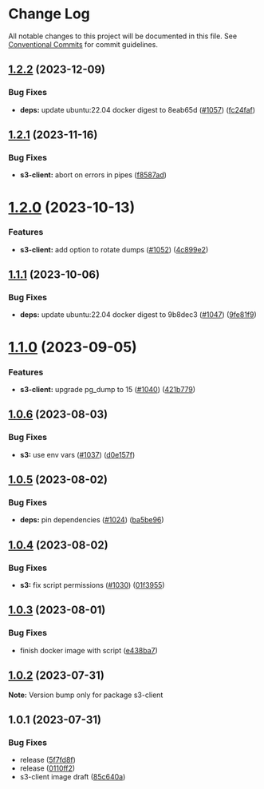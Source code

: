 # Change Log

All notable changes to this project will be documented in this file.
See [Conventional Commits](https://conventionalcommits.org) for commit guidelines.

## [1.2.2](https://github.com/SocialGouv/docker/compare/s3-client@1.2.1...s3-client@1.2.2) (2023-12-09)


### Bug Fixes

* **deps:** update ubuntu:22.04 docker digest to 8eab65d ([#1057](https://github.com/SocialGouv/docker/issues/1057)) ([fc24faf](https://github.com/SocialGouv/docker/commit/fc24fafb9bafcd367ad833d706ba2e6749e8ba93))





## [1.2.1](https://github.com/SocialGouv/docker/compare/s3-client@1.2.0...s3-client@1.2.1) (2023-11-16)


### Bug Fixes

* **s3-client:** abort on errors in pipes ([f8587ad](https://github.com/SocialGouv/docker/commit/f8587ad79bebe50831c38cc7d0ddbd13b6375af8))





# [1.2.0](https://github.com/SocialGouv/docker/compare/s3-client@1.1.1...s3-client@1.2.0) (2023-10-13)


### Features

* **s3-client:** add option to rotate dumps ([#1052](https://github.com/SocialGouv/docker/issues/1052)) ([4c899e2](https://github.com/SocialGouv/docker/commit/4c899e2d4eff05052e343e6fb3b050a299fed60c))





## [1.1.1](https://github.com/SocialGouv/docker/compare/s3-client@1.1.0...s3-client@1.1.1) (2023-10-06)


### Bug Fixes

* **deps:** update ubuntu:22.04 docker digest to 9b8dec3 ([#1047](https://github.com/SocialGouv/docker/issues/1047)) ([9fe81f9](https://github.com/SocialGouv/docker/commit/9fe81f94834c5ad1cdc4e1e28be3cd89e32ed2da))





# [1.1.0](https://github.com/SocialGouv/docker/compare/s3-client@1.0.6...s3-client@1.1.0) (2023-09-05)


### Features

* **s3-client:** upgrade pg_dump to 15 ([#1040](https://github.com/SocialGouv/docker/issues/1040)) ([421b779](https://github.com/SocialGouv/docker/commit/421b779bc847f8dff663f76b8e44af1deb58f50b))





## [1.0.6](https://github.com/SocialGouv/docker/compare/s3-client@1.0.5...s3-client@1.0.6) (2023-08-03)


### Bug Fixes

* **s3:** use env vars ([#1037](https://github.com/SocialGouv/docker/issues/1037)) ([d0e157f](https://github.com/SocialGouv/docker/commit/d0e157fe53e525794364d7e3360193295b6ba650))





## [1.0.5](https://github.com/SocialGouv/docker/compare/s3-client@1.0.4...s3-client@1.0.5) (2023-08-02)


### Bug Fixes

* **deps:** pin dependencies ([#1024](https://github.com/SocialGouv/docker/issues/1024)) ([ba5be96](https://github.com/SocialGouv/docker/commit/ba5be962e8a81720a662076ab96996e06eac42b9))





## [1.0.4](https://github.com/SocialGouv/docker/compare/s3-client@1.0.3...s3-client@1.0.4) (2023-08-02)


### Bug Fixes

* **s3:** fix script permissions ([#1030](https://github.com/SocialGouv/docker/issues/1030)) ([01f3955](https://github.com/SocialGouv/docker/commit/01f3955d71d8e1c5f8ebd813ef12cb245314eada))





## [1.0.3](https://github.com/SocialGouv/docker/compare/s3-client@1.0.2...s3-client@1.0.3) (2023-08-01)


### Bug Fixes

* finish docker image with script ([e438ba7](https://github.com/SocialGouv/docker/commit/e438ba7059159d81d87284f4a11db6224243820c))





## [1.0.2](https://github.com/SocialGouv/docker/compare/s3-client@1.0.1...s3-client@1.0.2) (2023-07-31)

**Note:** Version bump only for package s3-client





## 1.0.1 (2023-07-31)


### Bug Fixes

* release ([5f7fd8f](https://github.com/SocialGouv/docker/commit/5f7fd8f82a27e453471d22b11437cfd1e011530a))
* release ([0110ff2](https://github.com/SocialGouv/docker/commit/0110ff23870b4854aa97a44065a960fc08769a72))
* s3-client image draft ([85c640a](https://github.com/SocialGouv/docker/commit/85c640aa498fc299c202cf558f66389a409d7fc8))
